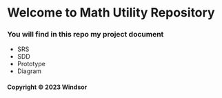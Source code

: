 # Welcome to Math Utility Repository
### You will find in this repo my project document

* SRS
* SDD
* Prototype
* Diagram

#### Copyright &#169; 2023 Windsor